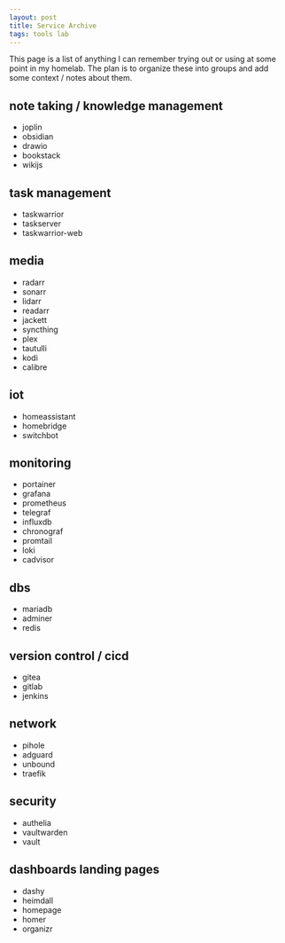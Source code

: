 ```yaml
---
layout: post
title: Service Archive
tags: tools lab
---
```


This page is a list of anything I can remember trying out or using at some point in my homelab. The plan is to organize these into groups and add some context / notes about them.

## note taking / knowledge management

- joplin
- obsidian
- drawio
- bookstack
- wikijs

## task management

- taskwarrior
- taskserver
- taskwarrior-web

## media

- radarr
- sonarr
- lidarr
- readarr
- jackett
- syncthing
- plex
- tautulli
- kodi
- calibre

## iot

- homeassistant
- homebridge
- switchbot

## monitoring

- portainer
- grafana
- prometheus
- telegraf
- influxdb
- chronograf
- promtail
- loki
- cadvisor

## dbs

- mariadb
- adminer
- redis

## version control / cicd

- gitea
- gitlab
- jenkins

## network

- pihole
- adguard
- unbound
- traefik

## security

- authelia
- vaultwarden
- vault

## dashboards landing pages

- dashy
- heimdall
- homepage
- homer
- organizr
